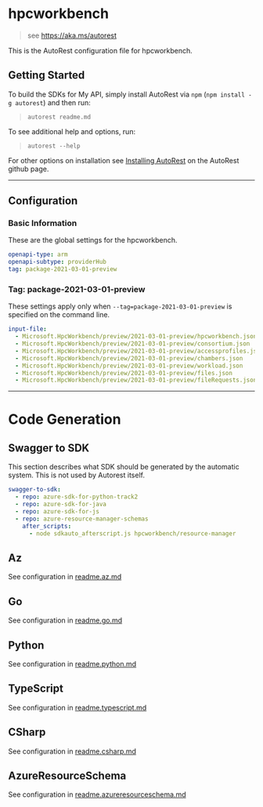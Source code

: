 # hpcworkbench

> see https://aka.ms/autorest

This is the AutoRest configuration file for hpcworkbench.

## Getting Started

To build the SDKs for My API, simply install AutoRest via `npm` (`npm install -g autorest`) and then run:

> `autorest readme.md`

To see additional help and options, run:

> `autorest --help`

For other options on installation see [Installing AutoRest](https://aka.ms/autorest/install) on the AutoRest github page.

---

## Configuration

### Basic Information

These are the global settings for the hpcworkbench.

```yaml
openapi-type: arm
openapi-subtype: providerHub
tag: package-2021-03-01-preview
```

### Tag: package-2021-03-01-preview

These settings apply only when `--tag=package-2021-03-01-preview` is specified on the command line.

```yaml $(tag) == 'package-2021-03-01-preview'
input-file:
  - Microsoft.HpcWorkbench/preview/2021-03-01-preview/hpcworkbench.json
  - Microsoft.HpcWorkbench/preview/2021-03-01-preview/consortium.json
  - Microsoft.HpcWorkbench/preview/2021-03-01-preview/accessprofiles.json
  - Microsoft.HpcWorkbench/preview/2021-03-01-preview/chambers.json
  - Microsoft.HpcWorkbench/preview/2021-03-01-preview/workload.json
  - Microsoft.HpcWorkbench/preview/2021-03-01-preview/files.json
  - Microsoft.HpcWorkbench/preview/2021-03-01-preview/fileRequests.json
```

---

# Code Generation

## Swagger to SDK

This section describes what SDK should be generated by the automatic system.
This is not used by Autorest itself.

```yaml $(swagger-to-sdk)
swagger-to-sdk:
  - repo: azure-sdk-for-python-track2
  - repo: azure-sdk-for-java
  - repo: azure-sdk-for-js
  - repo: azure-resource-manager-schemas
    after_scripts:
      - node sdkauto_afterscript.js hpcworkbench/resource-manager
```
## Az

See configuration in [readme.az.md](./readme.az.md)

## Go

See configuration in [readme.go.md](./readme.go.md)

## Python

See configuration in [readme.python.md](./readme.python.md)

## TypeScript

See configuration in [readme.typescript.md](./readme.typescript.md)

## CSharp

See configuration in [readme.csharp.md](./readme.csharp.md)

## AzureResourceSchema

See configuration in [readme.azureresourceschema.md](./readme.azureresourceschema.md)
